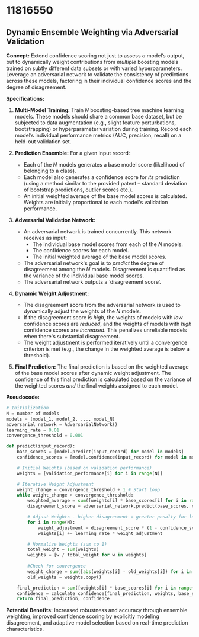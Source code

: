 # 11816550

## Dynamic Ensemble Weighting via Adversarial Validation

**Concept:** Extend confidence scoring not just to assess *a* model’s output, but to dynamically weight contributions from *multiple* boosting models trained on subtly different data subsets or with varied hyperparameters. Leverage an adversarial network to validate the consistency of predictions across these models, factoring in their individual confidence scores and the degree of disagreement.

**Specifications:**

1.  **Multi-Model Training:** Train *N* boosting-based tree machine learning models. These models should share a common base dataset, but be subjected to data augmentation (e.g., slight feature perturbations, bootstrapping) or hyperparameter variation during training.  Record each model’s individual performance metrics (AUC, precision, recall) on a held-out validation set.

2.  **Prediction Ensemble:** For a given input record:
    *   Each of the *N* models generates a base model score (likelihood of belonging to a class).
    *   Each model also generates a confidence score for *its* prediction (using a method similar to the provided patent – standard deviation of bootstrap predictions, outlier scores etc.).
    *   An initial weighted average of the base model scores is calculated. Weights are initially proportional to each model's validation performance.

3.  **Adversarial Validation Network:**
    *   An adversarial network is trained concurrently. This network receives as input:
        *   The individual base model scores from each of the *N* models.
        *   The confidence scores for each model.
        *   The initial weighted average of the base model scores.
    *   The adversarial network's goal is to *predict* the degree of disagreement among the *N* models. Disagreement is quantified as the variance of the individual base model scores.
    *   The adversarial network outputs a ‘disagreement score’.

4.  **Dynamic Weight Adjustment:**
    *   The disagreement score from the adversarial network is used to dynamically adjust the weights of the *N* models.
    *   If the disagreement score is *high*, the weights of models with *low* confidence scores are *reduced*, and the weights of models with *high* confidence scores are *increased*.  This penalizes unreliable models when there's substantial disagreement.
    *   The weight adjustment is performed iteratively until a convergence criterion is met (e.g., the change in the weighted average is below a threshold).

5.  **Final Prediction:** The final prediction is based on the weighted average of the base model scores after dynamic weight adjustment.  The confidence of this final prediction is calculated based on the variance of the weighted scores *and* the final weights assigned to each model.

**Pseudocode:**

```python
# Initialization
N = number of models
models = [model_1, model_2, ..., model_N]
adversarial_network = AdversarialNetwork()
learning_rate = 0.01
convergence_threshold = 0.001

def predict(input_record):
    base_scores = [model.predict(input_record) for model in models]
    confidence_scores = [model.confidence(input_record) for model in models] # individual model confidence

    # Initial Weights (based on validation performance)
    weights = [validation_performance[i] for i in range(N)]

    # Iterative Weight Adjustment
    weight_change = convergence_threshold + 1 # Start loop
    while weight_change > convergence_threshold:
        weighted_average = sum([weights[i] * base_scores[i] for i in range(N)])
        disagreement_score = adversarial_network.predict(base_scores, confidence_scores, weighted_average)

        # Adjust Weights - higher disagreement = greater penalty for low-confidence models
        for i in range(N):
            weight_adjustment = disagreement_score * (1 - confidence_scores[i])  # Penalty for low confidence
            weights[i] += learning_rate * weight_adjustment

        # Normalize Weights (sum to 1)
        total_weight = sum(weights)
        weights = [w / total_weight for w in weights]
        
        #Check for convergence
        weight_change = sum([abs(weights[i] - old_weights[i]) for i in range(N)])
        old_weights = weights.copy()

    final_prediction = sum([weights[i] * base_scores[i] for i in range(N)])
    confidence = calculate_confidence(final_prediction, weights, base_scores) # Combine variance and weight info
    return final_prediction, confidence
```

**Potential Benefits:** Increased robustness and accuracy through ensemble weighting, improved confidence scoring by explicitly modeling disagreement, and adaptive model selection based on real-time prediction characteristics.